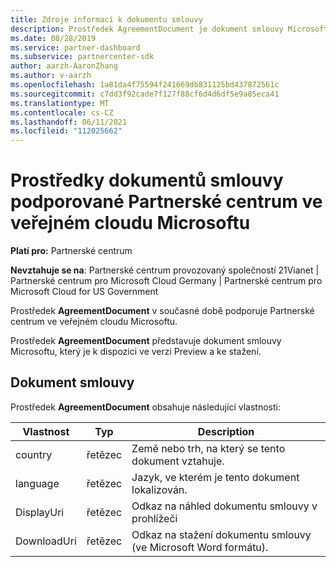 ```yaml
---
title: Zdroje informací k dokumentu smlouvy
description: Prostředek AgreementDocument je dokument smlouvy Microsoftu pro verzi Preview a ke stažení. Podporuje ji Partnerské centrum ve veřejném cloudu Microsoftu.
ms.date: 08/28/2019
ms.service: partner-dashboard
ms.subservice: partnercenter-sdk
author: aarzh-AaronZhang
ms.author: v-aarzh
ms.openlocfilehash: 1a81da4f75594f241669db831125bd437872561c
ms.sourcegitcommit: c7dd3f92cade7f127f88cf6d4d6df5e9a05eca41
ms.translationtype: MT
ms.contentlocale: cs-CZ
ms.lasthandoff: 06/11/2021
ms.locfileid: "112025662"
---
```

# <a name="agreement-document-resources-supported-by-partner-center-in-the-microsoft-public-cloud"></a>Prostředky dokumentů smlouvy podporované Partnerské centrum ve veřejném cloudu Microsoftu

**Platí pro:** Partnerské centrum

**Nevztahuje se na**: Partnerské centrum provozovaný společností 21Vianet | Partnerské centrum pro Microsoft Cloud Germany | Partnerské centrum pro Microsoft Cloud for US Government

Prostředek **AgreementDocument** v současné době podporuje Partnerské centrum ve veřejném cloudu Microsoftu.

Prostředek **AgreementDocument** představuje dokument smlouvy Microsoftu, který je k dispozici ve verzi Preview a ke stažení.

## <a name="agreementdocument"></a>Dokument smlouvy

Prostředek **AgreementDocument** obsahuje následující vlastnosti:

| Vlastnost       | Typ   | Description                                                                                               |
|----------------|--------|-----------------------------------------------------------------------------------------------------------|
| country | řetězec | Země nebo trh, na který se tento dokument vztahuje. |
| language | řetězec | Jazyk, ve kterém je tento dokument lokalizován. |
| DisplayUri | řetězec | Odkaz na náhled dokumentu smlouvy v prohlížeči  |
| DownloadUri |řetězec | Odkaz na stažení dokumentu smlouvy (ve Microsoft Word formátu). |

